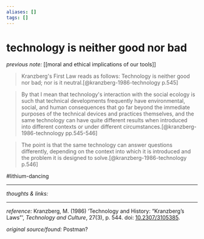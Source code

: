 ```yaml
---
aliases: []
tags: []
---
```


# technology is neither good nor bad

_previous note:_ [[moral and ethical implications of our tools]]

>Kranzberg's First Law reads as follows: Technology is neither good nor bad; nor is it neutral.[@kranzberg-1986-technology p.545]

>By that I mean that technology's interaction with the social ecology is such that technical developments frequently have environmental, social, and human consequences that go far beyond the immediate purposes of the technical devices and practices themselves, and the same technology can have quite different results when introduced into different contexts or under different circumstances.[@kranzberg-1986-technology pp.545-546]

>The point is that the same technology can answer questions differently, depending on the context into which it is introduced and the problem it is designed to solve.[@kranzberg-1986-technology p.546]

#lithium-dancing 

---

_thoughts & links:_


---

_reference:_ Kranzberg, M. (1986) ‘Technology and History: “Kranzberg’s Laws”’, _Technology and Culture_, 27(3), p. 544. doi: [10.2307/3105385](https://doi.org/10.2307/3105385).

_original source/found:_ Postman?